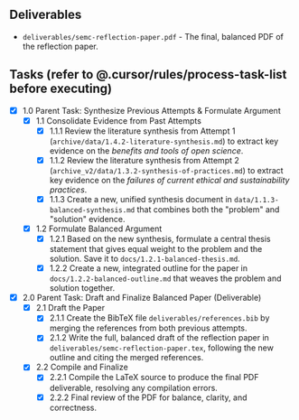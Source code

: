 ## Deliverables

- `deliverables/semc-reflection-paper.pdf` - The final, balanced PDF of the reflection paper.

## Tasks (refer to @.cursor/rules/process-task-list before executing)

- [x] 1.0 Parent Task: Synthesize Previous Attempts & Formulate Argument
  - [x] 1.1 Consolidate Evidence from Past Attempts
    - [x] 1.1.1 Review the literature synthesis from Attempt 1 (`archive/data/1.4.2-literature-synthesis.md`) to extract key evidence on the *benefits and tools of open science*.
    - [x] 1.1.2 Review the literature synthesis from Attempt 2 (`archive_v2/data/1.3.2-synthesis-of-practices.md`) to extract key evidence on the *failures of current ethical and sustainability practices*.
    - [x] 1.1.3 Create a new, unified synthesis document in `data/1.1.3-balanced-synthesis.md` that combines both the "problem" and "solution" evidence.
  - [x] 1.2 Formulate Balanced Argument
    - [x] 1.2.1 Based on the new synthesis, formulate a central thesis statement that gives equal weight to the problem and the solution. Save it to `docs/1.2.1-balanced-thesis.md`.
    - [x] 1.2.2 Create a new, integrated outline for the paper in `docs/1.2.2-balanced-outline.md` that weaves the problem and solution together.

- [x] 2.0 Parent Task: Draft and Finalize Balanced Paper (Deliverable)
  - [x] 2.1 Draft the Paper
    - [x] 2.1.1 Create the BibTeX file `deliverables/references.bib` by merging the references from both previous attempts.
    - [x] 2.1.2 Write the full, balanced draft of the reflection paper in `deliverables/semc-reflection-paper.tex`, following the new outline and citing the merged references.
  - [x] 2.2 Compile and Finalize
    - [x] 2.2.1 Compile the LaTeX source to produce the final PDF deliverable, resolving any compilation errors.
    - [x] 2.2.2 Final review of the PDF for balance, clarity, and correctness. 